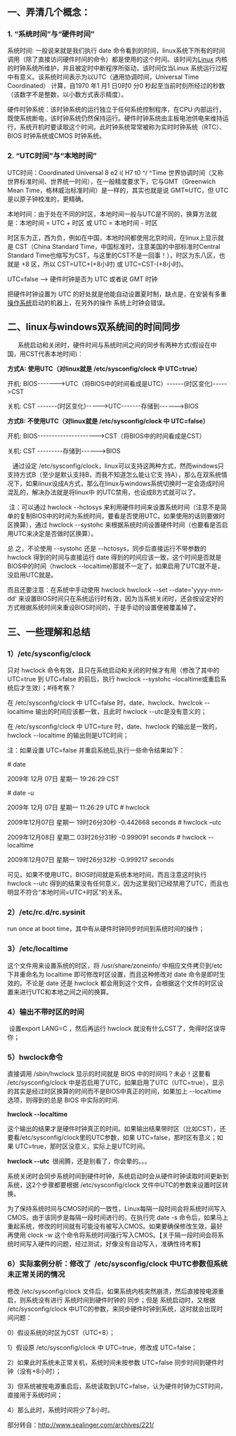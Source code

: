 <!--
author: vaster
date: 2013-10-29 19:41:41
title: 【总结】linux系统时间和硬件时钟问题
tags: Linux,时区,时间
category: Linux
status: publish
summary: 一、弄清几个概念：1. “系统时间”与“硬件时间”系统时间: 一般说来就是我们执行 date 命令看到的时间，linux系统下所有的时间调用（除了直接访问硬件时间的命令）都是使用的这个时间。该时间为Linux 内核的时钟系统所维护，并且被定时中断程序所驱动，该时间仅当Linux 
-->

<strong style="font-size: 1.5em;">一、弄清几个概念：</strong>
<h3 align="left"><strong>1. “</strong><strong>系统时间”与“硬件时间”</strong></h3>
<p align="left">系统时间: 一般说来就是我们执行 date 命令看到的时间，linux系统下所有的时间调用（除了直接访问硬件时间的命令）都是使用的这个时间。该时间为<a title="Linux" href="http://www.centos.bz/tag/linux/">Linux</a> 内核的时钟系统所维护，并且被定时中断程序所驱动，该时间仅当Linux 系统运行过程中有意义。该系统时间表示为以UTC（通用协调时间，Universal Time Coordinated） 计算，自1970 年1 月1 日0时0 分0 秒起至当前时刻所经过的秒数（该数字不是整数，以小数方式表示精度）。</p>
<p align="left">硬件时钟系统：该时钟系统的运行独立于任何系统控制程序，在CPU 内部运行，既使系统断电，该时钟系统仍然保持运行。硬件时钟系统由主板电池供电来维持运行，系统开机时要读取这个时间。此时钟系统常常被称为实时时钟系统（RTC）、 BIOS 时钟系统或CMOS 时钟系统。</p>

<h3 align="left"><strong>2. “UTC</strong><strong>时间”与“本地时间”</strong><strong></strong></h3>
<p align="left">UTC时间：Coordinated Universal 8 e2 i( H7 t0 ^/ ^Time 世界协调时间（又称世界标准时间、世界统一时间），在一般精度要求下，它与GMT（Greenwich Mean Time，格林威治标准时间）是一样的，其实也就是说 GMT≈UTC，但 UTC 是以原子钟校准的，更精确。</p>
<p align="left">本地时间：由于处在不同的时区，本地时间一般与UTC是不同的，换算方法就是：本地时间 = UTC + 时区 或 UTC = 本地时间 - 时区</p>
<p align="left">时区东为正，西为负，例如在中国，本地时间都使用北京时间，在linux上显示就是 CST（China Standard Time，中国标准时，注意美国的中部标准时Central Standard Time也缩写为CST，与这里的CST不是一回事！），时区为东八区，也就是 +8 区，所以 CST=UTC+(+8小时) 或 UTC=CST-(+8小时)。</p>
<p align="left">UTC=false —&gt; 硬件时钟是否为 UTC 或者说 GMT 时钟</p>
<p align="left">把硬件时钟设置为 UTC 的好处就是他能自动设置夏时制，缺点是，在安装有多重<a href="http://soft.chinabyte.com/os/" target="_blank">操作系统</a>启动的机器上，在另外的操作 系统上时钟会错误。</p>
<p align="left"></p>

<h2><strong>二、linux与windows双系统间的时间同步</strong><strong></strong></h2>
<p align="left">      系统启动和关闭时，硬件时间与系统时间之间的同步有两种方式(假设在中国，用CST代表本地时间)：</p>
<strong>方式A: 使用UTC（对linux就是 /etc/sysconfig/clock 中 UTC=true）</strong><strong></strong>
<p align="left">开机: BIOS-------&gt;UTC（将BIOS中的时间看成是UTC）------(时区变化)-----&gt;CST</p>
<p align="left">关机: CST -------(时区变化)-----&gt;UTC-------存储到------&gt;BIOS</p>
<strong>方式B: 不使用UTC（对linux就是 /etc/sysconfig/clock 中 UTC=false）</strong><strong></strong>
<p align="left">开机: BIOS---------------------&gt;CST（将BIOS中的时间看成是CST）</p>
<p align="left">关机: CST ---------存储到------&gt;BIOS</p>
<p align="left">   通过设定 /etc/sysconfig/clock，linux可以支持这两种方式，然而windows只支持方式B（至少是默认支持B，而我不知道怎么能让它支 持A），那么在双系统情况下，如果linux设成A方式，那么在linux与windows系统切换时一定会造成时间混乱的，解决办法就是将linux中 的UTC禁用，也设成B方式就可以了。</p>
<p align="left"> 注：可以通过 hwclock --hctosys 来利用硬件时间来设置系统时间（注意不是简单的复制BIOS中的时间为系统时间，要看是否使用UTC，如果使用的话则要做时区换算），通过 hwclock --systohc 来根据系统时间设置硬件时间（也要看是否启用UTC来决定是否做时区换算）。</p>
<p align="left">总 之，不论使用 --systohc 还是 --hctosys，同步后直接运行不带参数的 hwclock 得到的时间与直接运行 date 得到的时间应该一致，这个时间是否就是BIOS中的时间（hwclock --localtime)那就不一定了，如果启用了UTC就不是，没启用UTC就是。</p>
<p align="left">而且还要注意：在系统中手动使用 hwclock hwclock --set --date='yyyy-mm-dd' 来设置BIOS时间只在系统运行时有效，因为当系统关闭时，还会按设定好的方式根据系统时间来重设BIOS时间的，于是手动的设置便被覆盖掉了。</p>
<p align="left"></p>

<h2><strong>三、一些理解和总结</strong><strong> </strong></h2>
<h3 align="left"><strong>1</strong><strong>）/etc/sysconfig/clock</strong><strong></strong></h3>
<p align="left">只对 hwclock 命令有效，且只在系统启动和关闭的时候才有用（修改了其中的 UTC=true 到 UTC=false 的前后，执行 hwclock --systohc –localtime或重启系统后才生效）；#待考察？</p>
<p align="left">在 /etc/sysconfig/clock 中 UTC=false 时，date、hwclock、hwclcok --localtime 输出的时间应该都一致，且此时 hwclock --utc是没有意义的；</p>
<p align="left">在 /etc/sysconfig/clock 中 UTC=ture 时，date、hwclock 的输出是一致的，hwclock --localtime 的输出则是UTC时间；</p>
<p align="left">注：如果设置 UTC=false 并重启系统后,执行一些命令结果如下：</p>
<p align="left"># date</p>
<p align="left">2009年 12月 07日 星期一 19:26:29 CST</p>
<p align="left"># date -u</p>
<p align="left">2009年 12月 07日 星期一 11:26:29 UTC
# hwclock</p>
<p align="left">2009年12月07日 星期一 19时26分30秒 -0.442668 seconds
# hwclock –utc</p>
<p align="left">2009年12月08日 星期二 03时26分31秒 -0.999091 seconds
# hwclock --localtime</p>
<p align="left">2009年12月07日 星期一 19时26分32秒 -0.999217 seconds</p>
<p align="left">可见，如果不使用UTC，BIOS时间就是系统本地时间，而且注意这时执行 hwclock --utc 得到的结果没有任何意义，因为这里我们已经禁用了UTC，而且也明显不符合“本地时间=UTC+时区”的关系。</p>

<h3 align="left"><strong>2</strong><strong>）/etc/rc.d/rc.sysinit </strong></h3>
<p align="left">run once at boot time，其中有从硬件时钟同步时间到系统时间的操作；</p>

<h3 align="left"><strong>3</strong><strong>）/etc/localtime</strong></h3>
<p align="left">这个文件用来设置系统的时区，将 /usr/share/zoneinfo/ 中相应文件拷贝到/etc下并重命名为 localtime 即可修改时区设置，而且这种修改对 date 命令是即时生效的。不论是 date 还是 hwclock 都会用到这个文件，会根据这个文件的时区设置来进行UTC和本地之间之间的换算。</p>

<h3 align="left"><strong>4</strong><strong>）输出不带时区的时间</strong></h3>
<p align="left"> 设置export LANG=C ，然后再运行 hwclock 就没有什么CST了，免得时区误导你；</p>

<h3 align="left"><strong>5</strong><strong>）hwclock命令</strong></h3>
<p align="left">直接调用 /sbin/hwclock 显示的时间就是 BIOS 中的时间吗？未必！这要看 /etc/sysconfig/clock 中是否启用了UTC，如果启用了UTC（UTC=true），显示的其实是经过时区换算的时间而不是BIOS中真正的时间，如果加上 --localtime 选项，则得到的总是 BIOS 中实际的时间.</p>
<p align="left"><b>hwclock --localtime </b></p>
<p align="left">这个输出的结果才是硬件时钟真正的时间。如果输出结果带时区（比如CST），还要看/etc/sysconfig/clock里的UTC参数，如果 UTC=false，那时区有意义；如果 UTC=true，那时区没意义，实际上是UTC时间。</p>
<p align="left"><b>hwclock --utc  </b>很闹腾，还是别看了，你会晕的。。。</p>
<p align="left">系统关闭时会同步系统时间到硬件时钟，系统启动时会从硬件时钟读取时间更新到系统，这2个步骤都要根据 /etc/sysconfig/clock 文件中UTC的参数来设置时区转换。</p>
<p align="left">为了保持系统时间与CMOS时间的一致性，Linux每隔一段时间会将系统时间写入CMOS。由于该同步是每隔一段时间进行的，在执行完 date -s 命令后，如果马上重起系统，修改的时间就有可能没有被写入CMOS。如果要确保修改生效，最好再使用 clock -w 这个命令将系统时间强行写入CMOS。【关于隔一段时间会将系统时间写入硬件的问题，经过测试，好像没有自动写入，准确性待考察】</p>

<h3 align="left"><strong>6</strong><strong>）实际案例分析：修改了  /etc/sysconfig/clock 中UTC参数但系统未正常关闭的情况</strong></h3>
<p align="left">修改 /etc/sysconfig/clock 文件后，如果系统内核突然崩溃，然后直接按电源重启，则系统没有进行 系统时间到硬件时钟的 同步；但是 系统启动时，又根据 /etc/sysconfig/clock 中UTC的参数，来同步硬件时钟到系统，这时就会出现时间问题：</p>
<p align="left">0）假设系统的时区为CST（UTC+8）；</p>
<p align="left">1）假设原 /etc/sysconfig/clock 中 UTC=true，修改成 UTC=false；</p>
<p align="left">2）如果此时系统未正常关机，系统时间未按参数 UTC=false 同步时间到硬件时钟（没有+8小时）；</p>
<p align="left">3）但系统被按电源重启后，系统读取到UTC=false，认为硬件时钟为CST时间，直接用于系统时间；</p>
<p align="left">4）那么此时，系统时间将少了8小时。</p>
<p align="left">部分转自：<a href="http://www.sealinger.com/archives/221/">http://www.sealinger.com/archives/221/</a></p>